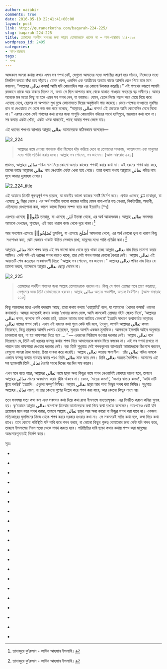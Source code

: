 ```yaml
---
author: oazabir
comments: true
date: 2016-05-10 22:41:41+00:00
layout: post
link: http://quranerkotha.com/baqarah-224-225/
slug: baqarah-224-225
title: তোমাদের অর্থহীন শপথের জন্য আল্লাহ তোমাদেরকে ধরবেন না — আল-বাক্বারাহ ২২৪-২২৫
wordpress_id: 2495
categories:
- আল-বাক্বারাহ
tags:
- শপথ
---
```


আজকাল আমরা কথায় কথায় এমন সব শপথ নেই, যেগুলো আমাদের মধ্যে অশান্তির কারণ হয়ে দাঁড়ায়, নিজেদের মধ্যে মিলমিশ করতে বাঁধা হয়ে দাঁড়ায়। যেমন ধরুন, একদিন এক আত্মীয়ের অন্যায় কাজে আপনি রেগে গিয়ে মনে মনে বললেন, “আল্লাহর تعالى কসম! আমি যদি কোনোদিন আর এর কোনো উপকার করেছি।” এই শপথের কারণে আপনি রমজানে তাকে আর যাকাত দিলেন না, অথচ সে ছিল আপনার কাছ থেকে যাকাত পাওয়ার সবচেয়ে বড় দাবীদার। আবার অনেকে মন মতো কিছু না হলে এমন সব শপথ নেন, যা ভয়ঙ্কর। যেমন, ছেলে নিজে পছন্দ করে মেয়ে বিয়ে করে এনেছে দেখে, ছেলের মা অপমানে মুখ বুঝে কোনোমতে বিয়ের অনুষ্ঠানটা পার করেছে। মেয়ে-পক্ষের দাওয়াতে মুরগির রান না দেওয়াতে সে রেগে গজ গজ করে বলেছে, “আল্লাহর تعالى কসম! এই মেয়েকে আমি কোনোদিন মেনে নিবো না।” এরপর থেকে সেই শপথের কথা রাখার জন্য শাশুড়ি কোনোদিন বউয়ের সাথে হাসিমুখে, ভদ্রভাবে কথা বলে না। সব কথায় একটা খোঁচা, একটা ধমক থাকবেই, পাছে আবার শপথ ভেঙ্গে যায়।

এই ধরনের শপথের ব্যাপারে আল্লাহ تعالى আমাদেরকে কঠিনভাবে বলেছেন—

![2_224](http://quranerkotha.com/wp-content/uploads/2016/05/2_224.png)


<blockquote>আল্লাহর নামে নেওয়া শপথকে বাঁধা হিসেবে দাঁড় করিয়ে দেবে না তোমাদের সৎকাজ, আত্মসংযম এবং মানুষের মধ্যে শান্তি প্রতিষ্ঠা করার মধ্যে। আল্লাহ সব শোনেন, সব জানেন। [আল-বাক্বারাহ ২২৪]</blockquote>


প্রথমত, আল্লাহর تعالى পবিত্র নাম নিয়ে কোনো অন্যায় কাজের শপথই করার কথা না। এই ধরনের শপথ যারা করে, তাদের কাছে আল্লাহর تعالى নাম নেওয়াটা একটা খেলা হয়ে গেছে। তারা কথায় কথায় আল্লাহর تعالى পবিত্র নাম মুখে আনার দুঃসাহস দেখায়।

![2_224_title](http://quranerkotha.com/wp-content/uploads/2016/05/2_224_title.png)

<!-- more -->এই আয়াতে তিনটি গুরুত্বপূর্ণ শব্দ রয়েছে, যা যাবতীয় ভালো কাজের সমষ্টি নির্দেশ করে। প্রথমে এসেছে تَبَرّ তাবার্‌রা, যা এসেছে بِرّ বির্‌র থেকে। এর অর্থ যাবতীয় ভালো কাজের দায়িত্ব যেমন বাবা-মা’র যত্ন নেওয়া, নিকটাত্মীয়, অভাবী, এতিমদের দেখাশোনা করা, ভালো কাজে নিজের সম্পদ ব্যায় করা ইত্যাদি।[^৭]
[^৫]: আমরা যেন আল্লাহর تعالى নামে শপথ নিয়ে কোনো আত্মীয়ের সাথে সম্পর্ক নষ্ট না করি। কোনো অভাবী মানুষকে তাড়িয়ে না দেই। কোনো ইসলামি সংগঠনের কারো সাথে তিক্তকর ঘটনা ঘটেছে বলে সংগঠনকে আর কোনো ধরনের সাহায্য করা বন্ধ করে না দেই।

এরপরে এসেছে تَتَّقُوا۟ তাত্তাকু, যা এসেছে ٱتَّقَىٰ ইত্তাক্বা থেকে, এর অর্থ আত্মসংযম। আল্লাহ تعالى সবসময় আমাকে দেখছেন, শুনছেন, এই ভয়ে খারাপ কাজ থেকে দূরে থাকা।[^৭]
[^৫]: যেমন, একদিন মসজিদে কোনো এক মুসল্লি আপনার নামাজ পড়ার ধরন নিয়ে কিছু বলল। তারপর শুরু হয়ে গেল কে ঠিক, কে ভুল, এনিয়ে তর্ক। একসময় আপনি উত্তেজিত হয়ে বললেন, “আল্লাহর تعالى কসম, এই মসজিদে যদি আর কোনোদিন এসেছি।” — এরপর থেকে আপনি কোনোদিন আর মসজিদে যান না। মাঝে মধ্যে যাওয়ার কথা মনে হলেও নিজেকে বোঝান যে, শপথ করে ফেলেছেন, সেই শপথ কীভাবে ভাঙ্গা যায়? — এইধরনের শপথ ভুল। এগুলো ভেঙ্গে ফেলে কাফফারা আদায় করতে হবে।
[^^১৭]: 
আর সবশেষে এসেছে تُصْلِحُوا۟ তুসলিহু, যা এসেছে أَصْلَحَ আসলাহা থেকে, এর অর্থ কোনো ভুল বা খারাপ কিছু  সংশোধন করা, যেটা যেভাবে থাকাটা উচিত সেভাবে রাখা, মানুষের মধ্যে শান্তি প্রতিষ্ঠা করা।[^৭]
[^৫]: যেমন, আপনি একদিন আত্মীয়ের সাথে ঝগড়ার সময় বললেন, ‘আল্লাহর تعالى কসম, আর কোনোদিন যদি তোমাদের বাসায় এসেছি।’ —এরপর থেকে আপনাকে তারা দাওয়াত দিলেও আপনি আর যান না, পাছে আপনার শপথ ভেঙ্গে যায়। ফোন করলে গলার স্বরে কৃত্রিম দুঃখ টেনে বলেন, ‘আর বলবেন না, আমি ওইদিন ঝগড়ার সময় রাগের মাথায় আল্লাহর تعالى কসম করে বলেছিলাম যে, আর কোনোদিন আপনার বাসায় যাবো না। এখন কসম ভেঙ্গে কীভাবে যাই বলেন? আমার যাওয়ার অনেক ইচ্ছা, কিন্তু...’ — এইসব শপথ অর্থহীন। এগুলো ভেঙ্গে ফেলে কাফফারা আদায় করতে হবে।
[^^১৭]: 
আল্লাহর تعالى নামে শপথ করে এই সব ভালো কাজ থেকে দূরে থাকা হচ্ছে আল্লাহ تعالى নাম নিয়ে তামাশা করার শামিল। কেউ যদি এই ধরনের শপথ করেও থাকে, তার সেই শপথ মানার কোনো বৈধতা নেই। আল্লাহ تعالى এই আয়াতটি শেষ করেছেন সাবধানবাণী দিয়ে: “আল্লাহ সব শোনেন, সব জানেন।” আল্লাহর تعالى পবিত্র নাম নিয়ে যে তামশা করবে, তাদেরকে আল্লাহ تعالى ছেড়ে দেবেন না।

![2_225](http://quranerkotha.com/wp-content/uploads/2016/05/2_225.png)


<blockquote>তোমাদের অর্থহীন শপথের জন্য আল্লাহ তোমাদেরকে ধরবেন না। কিন্তু যে শপথ তোমরা মনে প্রাণে করেছো, সেগুলোর জন্য তিনি তোমাদেরকে ধরবেন। আল্লাহ تعالى অত্যন্ত ক্ষমাশীল, অত্যন্ত ধৈর্যশীল। [আল-বাক্বারাহ ২২৫]</blockquote>


কিছু আরবদের মধ্যে একটা বদভ্যাস আছে, তারা কথায় কথায় ‘ওয়াল্লাহি!’ বলে, যা আমাদের ‘খোদার কসম!’ ধরনের কথাবার্তা। আমরা অনেকেই কথায় কথায় ‘খোদার কসম দোস্ত, আমি কালকেই তোমার বইটা ফেরত দিবো’, ‘আল্লাহর تعالى কসম, কালকে যদি খেলায় হারি, তাহলে আমার মাথা কামিয়ে ফেলবো’ ইত্যাদি সাধারণ কথাবার্তায় আল্লাহর تعالى নামের শপথ নেই। এখন এই ধরনের কথা শুনে কেউ যদি বলে, ‘দেখুন, আপনি আল্লাহর تعالى কসম নিয়েছেন, কিন্তু তারপরে আপনি খেলায় হেরেছেন, সুতরাং আপনি একজন মুনাফিক। আপনাকে ইসলামি আইন অনুসারে চাবকানো হবে, না হয় কাফফারা দিতে হবে ... ’ — এধরনের সিরিয়াস হওয়ার দরকার নেই। আল্লাহ تعالى বলে দিয়েছেন যে, তিনি এই ধরনের ফালতু কথার শপথ নিয়ে আমাদেরকে জবাব দিতে বলবেন না। এই সব শপথ রাখতে না পারলে তার কাফফারা দেওয়ার দরকার নেই। বরং তিনি শুধুমাত্র সেই শপথগুলোর ব্যাপারেই আমাদেরকে জিগ্যেস করবেন, যেগুলো আমরা ঠাণ্ডা মাথায়, চিন্তা ভাবনা করে করেছি। আল্লাহ تعالى অত্যন্ত ক্ষমাশীল। তাঁর تعالى পবিত্র নামকে এভাবে ফালতু কথায় ব্যবহার করার পরও তিনি تعالى মাফ করে দেন। তিনি تعالى অত্যন্ত ধৈর্যশীল। আমাদের এই সব ছ্যাবলামি তিনি تعالى ধৈর্যের সাথে দিনের পর দিন সহ্য করেন।

এখন মনে হতে পারে, আল্লাহর تعالى নামে ছাড়া অন্য কিছুর নামে শপথ নেওয়াটাই বোধহয় ভালো হবে, তাহলে আল্লাহর تعالى নামের অবমাননা করার ঝুঁকি থাকবে না। যেমন, ‘মায়ের কসম!’, ‘আমার বাচ্চার কসম!’, ‘আমি মাটি ছুঁয়ে বলছি!’ ইত্যাদি। এগুলো সম্পূর্ণ নিষিদ্ধ। আল্লাহ تعالى ছাড়া আর অন্য কিছুর শপথ করা নিষিদ্ধ। শুধুমাত্র আল্লাহর تعالى নামে, বা তার কোনো গুণের উল্লেখ করে শপথ করা যাবে, আর কোনো কিছুর নামে নয়।

তবে সবসময় সত্য কথা বলা এবং সবসময় কথা দিয়ে কথা রাখা ইসলামে বাধ্যতামূলক। এর বিপরীত করলে কবিরা গুনাহ হয়। কু’রআনে আল্লাহ تعالى কমপক্ষে তিনবার আমাদেরকে কথা দিয়ে কথা রাখতে বলেছেন। তারপরেও কেউ যদি প্রয়োজন মনে করে শপথ করার, তাহলে আল্লাহ تعالى ছাড়া আর অন্য কারো বা কিছুর শপথ করা যাবে না। একজন সত্যিকারের মুসলিমের নিজে থেকে শপথ করার দরকার হওয়ার কথা না। সে সবসময়ই সত্যি কথা বলে, কথা দিয়ে কথা রাখে। তবে কোনো পরিস্থিতি যদি দাবি করে শপথ করার, বা কোনো কিছুর গুরুত্ব বোঝানোর জন্য কেউ যদি শপথ করে, তাহলে ইসলামের নিয়ম মধ্যে থেকে শপথ করতে হবে। পরিস্থিতির দাবি ছাড়া কথায় কথায় শপথ করা মানুষের অন্তঃসারশূন্যতাই নির্দেশ করে।

সূত্র:



 	
  * 
[^১]: বাইয়িনাহ এর কু’রআনের তাফসীর।

 	
  * 
[^২]: ম্যাসেজ অফ দা কু’রআন — মুহাম্মাদ আসাদ।

 	
  * 
[^৩]: তাফহিমুল কু’রআন — মাওলানা মাওদুদি।

 	
  * 
[^৪]: মা’রিফুল কু’রআন — মুফতি শাফি উসমানী।

 	
  * 
[^৫]: মুহাম্মাদ মোহার আলি — A Word for Word Meaning of The Quran

 	
  * 
[^৬]: সৈয়দ কুতব — In the Shade of the Quran

 	
  * 
[^৭]: তাদাব্বুরে কু’রআন - আমিন আহসান ইসলাহি।

 	
  * 
[^৮]: তাফসিরে তাওযীহুল কু’রআন — মুফতি তাক্বি উসমানী।

 	
  * 
[^৯]: বায়ান আল কু’রআন — ড: ইসরার আহমেদ।

 	
  * 
[^১০]: তাফসীর উল কু’রআন — মাওলানা আব্দুল মাজিদ দারিয়াবাদি

 	
  * 
[^১১]: কু’রআন তাফসীর — আব্দুর রাহিম আস-সারানবি

 	
  * 
[^১২]: আত-তাবারি-এর তাফসীরের অনুবাদ।

 	
  * 
[^১৩]: তাফসির ইবন আব্বাস।

 	
  * 
[^১৪]: তাফসির আল কুরতুবি।

 	
  * 
[^১৫]: তাফসির আল জালালাইন।

 	
  * 
[^১৬]: লুঘাতুল কুরআন — গুলাম আহমেদ পারভেজ।

 	
  * 
[^১৭]: তাফসীর আহসানুল বায়ান — ইসলামিক সেন্টার, আল-মাজমাআহ, সউদি আরব

 	
  * 
[^১৮]: কু’রআনুল কারীম - বাংলা অনুবাদ ও সংক্ষিপ্ত তাফসীর — বাদশাহ ফাহাদ কু’রআন মুদ্রণ কমপ্লেক্স

 	
  * 
[^৩৬৬]: Swearing by the life of Allaah is permissible - islamqa.info. (2016). Islamqa.info. Retrieved 8 May 2016, from [https://islamqa.info/en/122729](https://islamqa.info/en/122729)

 	
  * 
[^৩৬৭]: What is the ruling on one who swore on the Mushaf (Qur’an) when he was not in a state of purity? - islamqa.info. (2016). Islamqa.info. Retrieved 10 May 2016, from https://islamqa.info/en/203252



